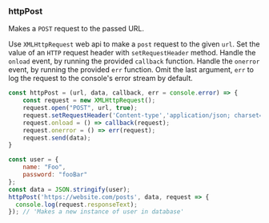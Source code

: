 ### httpPost

Makes a `POST` request to the passed URL.

Use `XMLHttpRequest` web api to make a `post` request to the given `url`.
Set the value of an `HTTP` request header with `setRequestHeader` method.
Handle the `onload` event, by running the provided `callback` function.
Handle the `onerror` event, by running the provided `err` function.
Omit the last argument, `err` to log the request to the console's error stream by default.

```js
const httpPost = (url, data, callback, err = console.error) => {
    const request = new XMLHttpRequest();
    request.open("POST", url, true);
    request.setRequestHeader('Content-type','application/json; charset=utf-8');
    request.onload = () => callback(request);
    request.onerror = () => err(request);
    request.send(data);
}
```

```js
const user = {
    name: "Foo",
    password: "fooBar"
};
const data = JSON.stringify(user);
httpPost('https://website.com/posts', data, request => {
  console.log(request.responseText);
}); // 'Makes a new instance of user in database'
```
